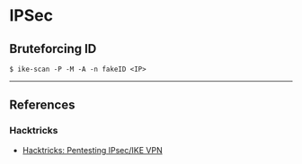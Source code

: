 # IPSec

## Bruteforcing ID

```
$ ike-scan -P -M -A -n fakeID <IP>
```

---
## References

### Hacktricks

- [Hacktricks: Pentesting IPsec/IKE VPN](https://book.hacktricks.wiki/en/network-services-pentesting/ipsec-ike-vpn-pentesting.html)